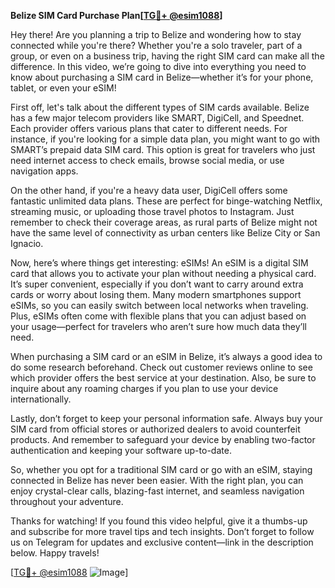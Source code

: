 **Belize SIM Card Purchase Plan[[TG💪+ @esim1088](https://t.me/s/esim1088)]**

Hey there! Are you planning a trip to Belize and wondering how to stay connected while you're there? Whether you're a solo traveler, part of a group, or even on a business trip, having the right SIM card can make all the difference. In this video, we’re going to dive into everything you need to know about purchasing a SIM card in Belize—whether it’s for your phone, tablet, or even your eSIM!

First off, let's talk about the different types of SIM cards available. Belize has a few major telecom providers like SMART, DigiCell, and Speednet. Each provider offers various plans that cater to different needs. For instance, if you're looking for a simple data plan, you might want to go with SMART’s prepaid data SIM card. This option is great for travelers who just need internet access to check emails, browse social media, or use navigation apps.

On the other hand, if you're a heavy data user, DigiCell offers some fantastic unlimited data plans. These are perfect for binge-watching Netflix, streaming music, or uploading those travel photos to Instagram. Just remember to check their coverage areas, as rural parts of Belize might not have the same level of connectivity as urban centers like Belize City or San Ignacio.

Now, here’s where things get interesting: eSIMs! An eSIM is a digital SIM card that allows you to activate your plan without needing a physical card. It’s super convenient, especially if you don’t want to carry around extra cards or worry about losing them. Many modern smartphones support eSIMs, so you can easily switch between local networks when traveling. Plus, eSIMs often come with flexible plans that you can adjust based on your usage—perfect for travelers who aren’t sure how much data they’ll need.

When purchasing a SIM card or an eSIM in Belize, it’s always a good idea to do some research beforehand. Check out customer reviews online to see which provider offers the best service at your destination. Also, be sure to inquire about any roaming charges if you plan to use your device internationally.

Lastly, don’t forget to keep your personal information safe. Always buy your SIM card from official stores or authorized dealers to avoid counterfeit products. And remember to safeguard your device by enabling two-factor authentication and keeping your software up-to-date.

So, whether you opt for a traditional SIM card or go with an eSIM, staying connected in Belize has never been easier. With the right plan, you can enjoy crystal-clear calls, blazing-fast internet, and seamless navigation throughout your adventure.

Thanks for watching! If you found this video helpful, give it a thumbs-up and subscribe for more travel tips and tech insights. Don’t forget to follow us on Telegram for updates and exclusive content—link in the description below. Happy travels!

[[TG💪+ @esim1088](https://t.me/s/esim1088) ![Image](https://i.postimg.cc/Y0z9fWf4/image.png)]